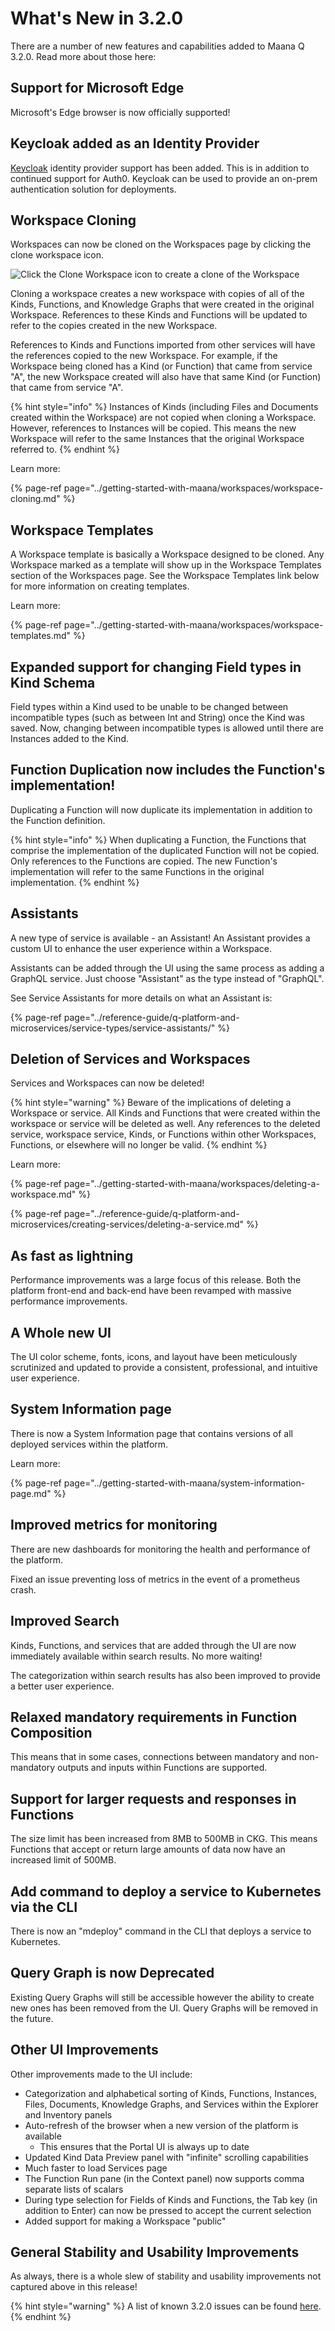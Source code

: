# What's New in 3.2.0

There are a number of new features and capabilities added to Maana Q 3.2.0.  Read more about those here:

## Support for Microsoft Edge

Microsoft's Edge browser is now officially supported!

## **Keycloak added as an Identity Provider**

[Keycloak](https://www.keycloak.org/) identity provider support has been added. This is in addition to continued support for Auth0. Keycloak can be used to provide an on-prem authentication solution for deployments.

## Workspace Cloning

Workspaces can now be cloned on the Workspaces page by clicking the clone workspace icon. 

![Click the Clone Workspace icon to create a clone of the Workspace](../../.gitbook/assets/screen-shot-2019-07-09-at-11.15.28-am.png)

Cloning a workspace creates a new workspace with copies of all of the Kinds, Functions, and Knowledge Graphs that were created in the original Workspace. References to these Kinds and Functions will be updated to refer to the copies created in the new Workspace.

References to Kinds and Functions imported from other services will have the references copied to the new Workspace. For example, if the Workspace being cloned has a Kind \(or Function\) that came from service "A", the new Workspace created will also have that same Kind \(or Function\) that came from service "A".

{% hint style="info" %}
Instances of Kinds \(including Files and Documents created within the Workspace\) are not copied when cloning a Workspace. However, references to Instances will be copied. This means the new Workspace will refer to the same Instances that the original Workspace referred to.
{% endhint %}

Learn more:

{% page-ref page="../getting-started-with-maana/workspaces/workspace-cloning.md" %}

## Workspace Templates

A Workspace template is basically a Workspace designed to be cloned. Any Workspace marked as a template will show up in the Workspace Templates section of the Workspaces page. See the Workspace Templates link below for more information on creating templates.

Learn more:

{% page-ref page="../getting-started-with-maana/workspaces/workspace-templates.md" %}

## Expanded support for changing Field types in Kind Schema 

Field types within a Kind used to be unable to be changed between incompatible types \(such as between Int and String\) once the Kind was saved.  Now, changing between incompatible types is allowed until there are Instances added to the Kind.

## Function Duplication now includes the Function's implementation!

Duplicating a Function will now duplicate its implementation in addition to the Function definition.

{% hint style="info" %}
When duplicating a Function, the Functions that comprise the implementation of the duplicated Function will not be copied. Only references to the Functions are copied. The new Function's implementation will refer to the same Functions in the original implementation. 
{% endhint %}

## Assistants

A new type of service is available - an Assistant! An Assistant provides a custom UI to enhance the user experience within a Workspace.

Assistants can be added through the UI using the same process as adding a GraphQL service. Just choose "Assistant" as the type instead of "GraphQL".

See Service Assistants for more details on what an Assistant is:

{% page-ref page="../reference-guide/q-platform-and-microservices/service-types/service-assistants/" %}

## Deletion of Services and Workspaces

Services and Workspaces can now be deleted!

{% hint style="warning" %}
Beware of the implications of deleting a Workspace or service. All Kinds and Functions that were created within the workspace or service will be deleted as well. Any references to the deleted service, workspace service, Kinds, or Functions within other Workspaces, Functions, or elsewhere will no longer be valid.
{% endhint %}

Learn more:

{% page-ref page="../getting-started-with-maana/workspaces/deleting-a-workspace.md" %}

{% page-ref page="../reference-guide/q-platform-and-microservices/creating-services/deleting-a-service.md" %}

## As fast as lightning

Performance improvements was a large focus of this release. Both the platform front-end and back-end have been revamped with massive performance improvements.

## A Whole new UI

The UI color scheme, fonts, icons, and layout have been meticulously scrutinized and updated to provide a consistent, professional, and intuitive user experience.

## System Information page

There is now a System Information page that contains versions of all deployed services within the platform.

Learn more:

{% page-ref page="../getting-started-with-maana/system-information-page.md" %}

## Improved metrics for monitoring

There are new dashboards for monitoring the health and performance of the platform.

Fixed an issue preventing loss of metrics in the event of a prometheus crash.

## Improved Search

Kinds, Functions, and services that are added through the UI are now immediately available within search results. No more waiting!

The categorization within search results has also been improved to provide a better user experience.

## Relaxed mandatory requirements in Function Composition

This means that in some cases, connections between mandatory and non-mandatory outputs and inputs within Functions are supported.

## Support for larger requests and responses in Functions

The size limit has been increased from 8MB to 500MB in CKG. This means Functions that accept or return large amounts of data now have an increased limit of 500MB.

## Add command to deploy a service to Kubernetes via the CLI

There is now an "mdeploy" command in the CLI that deploys a service to Kubernetes.

## Query Graph is now Deprecated

Existing Query Graphs will still be accessible however the ability to create new ones has been removed from the UI. Query Graphs will be removed in the future.

## Other UI Improvements

Other improvements made to the UI include:

* Categorization and alphabetical sorting of Kinds, Functions, Instances, Files, Documents, Knowledge Graphs, and Services within the Explorer and Inventory panels
* Auto-refresh of the browser when a new version of the platform is available
  * This ensures that the Portal UI is always up to date
* Updated Kind Data Preview panel with "infinite" scrolling capabilities
* Much faster to load Services page
* The Function Run pane \(in the Context panel\) now supports comma separate lists of scalars
* During type selection for Fields of Kinds and Functions, the Tab key \(in addition to Enter\) can now be pressed to accept the current selection
* Added support for making a Workspace "public"

## General Stability and Usability Improvements

As always, there is a whole slew of stability and usability improvements not captured above in this release!

{% hint style="warning" %}
A list of known 3.2.0 issues can be found [here](v3.1.5-known-issues/).
{% endhint %}

